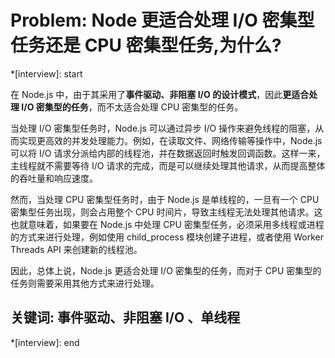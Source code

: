 # Problem: Node 更适合处理 I/O 密集型任务还是 CPU 密集型任务,为什么?

*[interview]: start

在 Node.js 中，由于其采用了**事件驱动、非阻塞 I/O 的设计模式**，因此**更适合处理 I/O 密集型的任务**，而不太适合处理 CPU 密集型的任务。

当处理 I/O 密集型任务时，Node.js 可以通过异步 I/O 操作来避免线程的阻塞，从而实现更高效的并发处理能力。例如，在读取文件、网络传输等操作中，Node.js 可以将 I/O 请求分派给内部的线程池，并在数据返回时触发回调函数。这样一来，主线程就不需要等待 I/O 请求的完成，而是可以继续处理其他请求，从而提高整体的吞吐量和响应速度。

然而，当处理 CPU 密集型任务时，由于 Node.js 是单线程的，一旦有一个 CPU 密集型任务出现，则会占用整个 CPU 时间片，导致主线程无法处理其他请求。这也就意味着，如果要在 Node.js 中处理 CPU 密集型任务，必须采用多线程或进程的方式来进行处理，例如使用 child_process 模块创建子进程，或者使用 Worker Threads API 来创建新的线程池。

因此，总体上说，Node.js 更适合处理 I/O 密集型的任务，而对于 CPU 密集型的任务则需要采用其他方式来进行处理。

## 关键词: 事件驱动、非阻塞 I/O 、单线程
*[interview]: end
